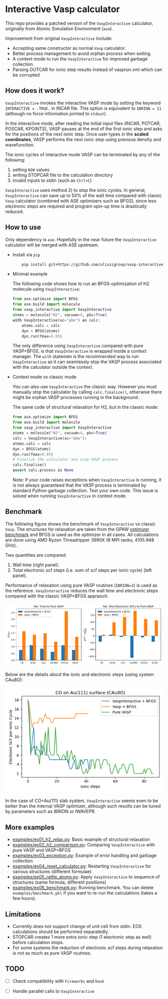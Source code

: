 # Interactive Vasp calculator
This repo provides a patched version of the `VaspInteractive` calculator, 
originally from Atomic Simulation Environment (`ase`).

Improvement from original `VaspInteractive` include:
- Accepting same constructor as normal `Vasp` calculator.
- Better process management to avoid orphan process when exiting.
- A context mode to run the `VaspInteractive` for improved garbage collection.
- Parsing OUTCAR for ionic step results instead of vasprun.xml which can be corrupted

## How does it work?
`VaspInteractive` invokes the interactive VASP mode by setting the keyword `INTERACTIVE = .TRUE.` in INCAR file.
This option is equivalent to `IBRION = 11` (although no force information printed to `stdout`).

In the interactive mode, after reading the initial input files (INCAR, POTCAR, POSCAR, KPOINTS), 
VASP pauses at the end of the first ionic step
and asks for the positions of the next ionic step. 
Once user types in the **scaled coordinates**, 
VASP performs the next ionic step using previous density and wavefunction. 

The ionic cycles of interactive mode VASP can be terminated by any of the following:

1) setting `NSW` values
2) writing STOPCAR file to the calculation directory
3) invalid inputs to stdin (such as `Ctrl+C`)

`VaspInteractive` uses method 2) to stop the ionic cycles. In general, `VaspInteractive` can save up to 50% of the wall 
time compared with classic `Vasp` calculator (combined with ASE optimizers such as BFGS), since less electronic steps are
required and program spin-up time is drastically reduced.

## How to use
Only dependency is `ase`. Hopefully in the near future the `VaspInteractive` calculator will be merged with ASE upstream.

- Install via `pip`

    ```sh
        pip install git+https://github.com/ulissigroup/vasp-interactive-test.git
    ```
    
- Minimal example
    
    The following code shows how to run an BFGS-optimization of H2 molecule using `VaspInteractive`:
    
    ```python
    from ase.optimize import BFGS
    from ase.build import molecule
    from vasp_interactive import VaspInteractive
    atoms = molecule("H2", vacuum=4, pbc=True)
    with VaspInteractive(xc="pbe") as calc:
        atoms.calc = calc
        dyn = BFGS(atoms)
        dyn.run(fmax=0.05)
    ```
    
    The only difference using `VaspInteractive` compared with pure VASP+BFGS, 
    is that `VaspInteractive` is wrapped inside a context manager. The `with` statemen is 
    the recommended way to run `VaspInteractive` as it can seamlessly stop the VASP process
    associated with the calculator outside the context. 
    
- Context mode vs classic mode

    You can also use `VaspInteractive` the classic way. However you must manually stop the calculator by calling
    `calc.finalize()`, otherwise there might be orphan VASP processes running in the background.
    
    The same code of structural relaxation for H2, but in the classic mode:
    ```python
    from ase.optimize import BFGS
    from ase.build import molecule
    from vasp_interactive import VaspInteractive
    atoms = molecule("H2", vacuum=4, pbc=True)
    calc = VaspInteractive(xc="pbe"):
    atoms.calc = calc
    dyn = BFGS(atoms)
    dyn.run(fmax=0.05)
    # Finalize the calculator and stop VASP process
    calc.finalize()
    assert calc.process is None
    ```

    Note: if your code raises exceptions when `VaspInteractive` is running, it is not always guaranteed that 
    the VASP process is terminated by standard Python garbage collection. Test your own code. This issue is 
    solved when running `VaspInteractive` in context mode.

## Benchmark

The following figure shows the benchmark of `VaspInteractive` vs classic `Vasp`. The structures for relaxation are taken from the 
GPAW [optimizer benchmark](https://wiki.fysik.dtu.dk/gpaw/devel/ase_optimize/ase_optimize.html) and BFGS is used as the optimizer in all cases.
All calculations are done using AMD Ryzen Threadripper 3990X (8 MPI ranks, 4105.948 GHz).

Two quantities are compared:
1) Wall time (right panel).
2) Total electronic scf steps (i.e. sum of scf steps per ionic cycle) (left panel).

Performance of relaxation using pure VASP routines (`IBRION=2`) is used as the reference. 
`VaspInteractive` reduces the wall time and electronic steps compared with the classic VASP+BFGS appraoch.

![benchmark-1](examples/benchmark.png)

Below are the details about the ionic and electronic steps (using system CAu8O):

![benchmark-1](examples/details.png)

In the case of CO+Au(111) slab system, `VaspInteractive` seems even to be better
than the internal VASP optimizer, although such results can be tuned by parameters such as IBRION or IWAVEPR.



## More examples
- [examples/ex01_h2_relax.py](examples/ex01_h2_relax.py): Basic example of structural relaxation
- [examples/ex02_h2_comparison.py](examples/ex02_h2_comparison.py): Comparing `VaspInteractive` with pure VASP and VASP+BFGS
- [examples/ex03_exception.py](examples/ex03_exception.py): Example of error handling and garbage collection
- [examples/ex04_reset_calculator.py](examples/ex04_reset_calculator.py): Restarting `VaspInteractive` for various structures (different formulae)
- [examples/ex05_rattle_atoms.py](examples/ex05_rattle_atoms.py): Apply `VaspInteractive` to sequence of structures (same formula, different positions)
- [examples/ex06_benchmark.py](examples/ex06_benchmark.py): Running benchmark. You can delete `examples/benchmark.pkl` if you want to re-run the calculations (takes a few hours).


## Limitations
- Currently does not support change of unit cell from stdin. EOS calculations should be performed separatedly.
- STOPCAR creates 1 more extra ionic step (1 electronic step as well) before calculation stops. 
- For some systems the reduction of electronic scf steps during relaxation is not as much as pure VASP routines.

## TODO
- [ ] Check compatibility with `Fireworks` and `Dask`
- [ ] Handle parallel calls to `VaspInteractive`

    
    
